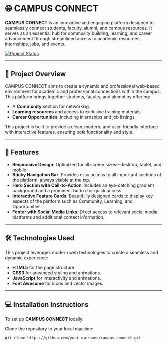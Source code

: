 # 🌐 CAMPUS CONNECT

**CAMPUS CONNECT** is an innovative and engaging platform designed to seamlessly connect students, faculty, alumni, and campus resources. It serves as an essential hub for community building, learning, and career advancement through streamlined access to academic resources, internships, jobs, and events.

[![Project Status](https://img.shields.io/badge/Status-Active-green)](https://github.com/ChinnakotlaSreeharsha/CAMPUS_CONNECT) 

---

## 🚀 Project Overview

CAMPUS CONNECT aims to create a dynamic and professional web-based environment for academic and professional connections within the campus. This platform brings together students, faculty, and alumni by offering:

- A **Community** section for networking.
- **Learning resources** and access to exclusive training materials.
- **Career Opportunities**, including internships and job listings.

This project is built to provide a clean, modern, and user-friendly interface with interactive features, ensuring both functionality and style.

---

## 📜 Features

- **Responsive Design**: Optimized for all screen sizes—desktop, tablet, and mobile.
- **Sticky Navigation Bar**: Provides easy access to all important sections of the platform, always visible at the top.
- **Hero Section with Call-to-Action**: Includes an eye-catching gradient background and a prominent button for quick access.
- **Interactive Feature Cards**: Beautifully designed cards to display key aspects of the platform such as Community, Learning, and Opportunities.
- **Footer with Social Media Links**: Direct access to relevant social media platforms and additional contact information.

---

## 🛠️ Technologies Used

This project leverages modern web technologies to create a seamless and dynamic experience:

- **HTML5** for the page structure.
- **CSS3** for advanced styling and animations.
- **JavaScript** for interactivity and animations.
- **Font Awesome** for icons and vector images.

---

## 💻 Installation Instructions

To set up **CAMPUS CONNECT** locally:

Clone the repository to your local machine:
   ```bash
   git clone https://github.com/your-username/campus-connect.git
